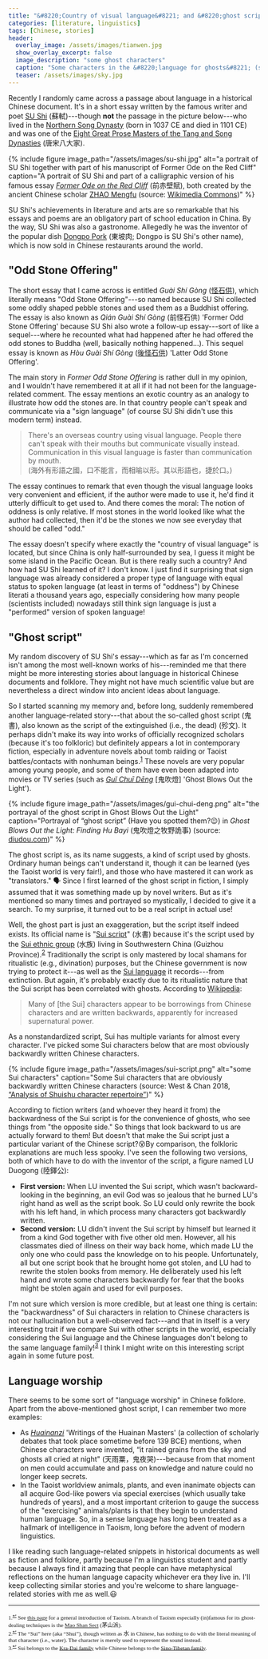 ```yaml
---
title: "&#8220;Country of visual language&#8221; and &#8220;ghost script&#8221;: Unusual stories about language in Chinese historical documents and folklore"
categories: [literature, linguistics]
tags: [Chinese, stories]
header:
  overlay_image: /assets/images/tianwen.jpg
  show_overlay_excerpt: false
  image_description: "some ghost characters"
  caption: "Some characters in the &#8220;language for ghosts&#8221; (source: <a href='https://commons.wikimedia.org/wiki/File:Li%C3%B9ji%C7%8E_F%C7%8Ensh%C5%AB,_Page_3.JPG'>Wikimedia Commons</a>)"
  teaser: /assets/images/sky.jpg
---
```


Recently I randomly came across a passage about language in a historical Chinese document. It's in a short essay written by the famous writer and poet [SU Shi](https://en.wikipedia.org/wiki/Su_Shi) (<span class="hanyu">蘇軾</span>)---though **not** the passage in the picture below---who lived in the [Northern Song Dynasty](https://en.wikipedia.org/wiki/Northern_Song_Dynasty) (born in 1037 CE and died in 1101 CE) and was one of the [Eight Great Prose Masters of the Tang and Song Dynasties](https://en.wikipedia.org/wiki/Eight_Masters_of_the_Tang_and_Song) (<span class="hanyu">唐宋八大家</span>).

{% include figure image_path="/assets/images/su-shi.jpg" alt="a portrait of SU Shi together with part of his manuscript of Former Ode on the Red Cliff" caption="A portrait of SU Shi and part of a calligraphic version of his famous essay <a href='https://en.wikipedia.org/wiki/Former_Ode_on_the_Red_Cliffs'><em>Former Ode on the Red Cliff</em></a> (<span class='hanyu'>前赤壁賦</span>), both created by the ancient Chinese scholar <a href='https://en.wikipedia.org/wiki/Zhao_Mengfu'>ZHAO Mengfu</a> (source: <a href='https://commons.wikimedia.org/wiki/File:Zhao_Mengfu,_Former_Ode_on_the_Red_Cliff_and_Portrait_of_Su_Dongpo,_National_Palace_Museum.jpg'>Wikimedia Commons</a>)" %}

SU Shi's achievements in literature and arts are so remarkable that his essays and poems are an obligatory part of school education in China. By the way, SU Shi was also a gastronome. Allegedly he was the inventor of the popular dish [Dongpo Pork](https://en.wikipedia.org/wiki/Dongpo_pork) (<span class="hanyu">東坡肉</span>; Dongpo is SU Shi's other name), which is now sold in Chinese restaurants around the world.

## "Odd Stone Offering"
The short essay that I came across is entitled _Guài Shí Gòng_ ([<span class="hanyu">怪石供</span>](https://zh.wikisource.org/zh-hant/怪石供)), which literally means "Odd Stone Offering"---so named because SU Shi collected some oddly shaped pebble stones and used them as a Buddhist offering. The essay is also known as _Qián Guài Shí Gòng_ (<span class="hanyu">前怪石供</span>) 'Former Odd Stone Offering' because SU Shi also wrote a follow-up essay---sort of like a sequel---where he recounted what had happened after he had offered the odd stones to Buddha (well, basically nothing happened...). This sequel essay is known as _Hòu Guài Shí Gòng_ ([<span class="hanyu">後怪石供</span>](https://zh.wikisource.org/zh-hant/後怪石供)) 'Latter Odd Stone Offering'.

The main story in  _Former Odd Stone Offering_ is rather dull in my opinion, and I wouldn't have remembered it at all if it had not been for the language-related comment. The essay mentions an exotic country as an analogy to illustrate how odd the stones are. In that country people can't speak and communicate via a "sign language" (of course SU Shi didn't use this modern term) instead.
>There's an overseas country using visual language. People there can't speak with their mouths but communicate visually instead. Communication in this visual language is faster than communication by mouth.<br>
(<span class="hanyu">海外有形語之國，口不能言，而相喻以形。其以形語也，捷於口。</span>)

The essay continues to remark that even though the visual language looks very convenient and efficient, if the author were made to use it, he'd find it utterly difficult to get used to. And there comes the moral: The notion of oddness is only relative. If most stones in the world looked like what the author had collected, then it'd be the stones we now see everyday that should be called "odd."

The essay doesn't specify where exactly the "country of visual language" is located, but since China is only half-surrounded by sea, I guess it might be some island in the Pacific Ocean. But is there really such a country? And how had SU Shi learned of it? I don't know. I just find it surprising that sign language was already considered a proper type of language with equal status to spoken language (at least in terms of "oddness") by Chinese literati a thousand years ago, especially considering how many people (scientists included) nowadays still think sign language is just a "performed" version of spoken language!

## "Ghost script"
My random discovery of SU Shi's essay---which as far as I'm concerned isn't among the most well-known works of his---reminded me that there might be more interesting stories about language in historical Chinese documents and folklore. They might not have much scientific value but are nevertheless a direct window into ancient ideas about language.

So I started scanning my memory and, before long, suddenly remembered another language-related story---that about the so-called ghost script (<span class="hanyu">鬼書</span>), also known as the script of the extinguished (i.e., the dead) (<span class="hanyu">殄文</span>). It perhaps didn't make its way into works of officially recognized scholars (because it's too folkloric) but definitely appears a lot in contemporary fiction, especially in adventure novels about tomb raiding or Taoist battles/contacts with nonhuman beings.<sup><a href="#fn1" id="ref1">1</a></sup> These novels are very popular among young people, and some of them have even been adapted into movies or TV series (such as [_Guǐ Chuī Dēng_](https://en.wikipedia.org/wiki/Ghost_Blows_Out_the_Light) [<span class="hanyu">鬼吹燈</span>] 'Ghost Blows Out the Light').

{% include figure image_path="/assets/images/gui-chui-deng.png" alt="the portrayal of the ghost script in Ghost Blows Out the Light" caption="Portrayal of &#8220;ghost script&#8221; (Have you spotted them?😉) in <em>Ghost Blows Out the Light: Finding Hu Bayi</em> (<span class='hanyu'>鬼吹燈之牧野詭事</span>) (source: <a href='http://www.diudou.com/tv/20170905/147306.html'>diudou.com</a>)" %}

The ghost script is, as its name suggests, a kind of script used by ghosts. Ordinary human beings can't understand it, though it can be learned (yes the Taoist world is very fair!), and those who have mastered it can work as "translators." 🗣 Since I first learned of the ghost script in fiction, I simply assumed that it was something made up by novel writers. But as it's mentioned so many times and portrayed so mystically, I decided to give it a search. To my surprise, it turned out to be a real script in actual use!

Well, the ghost part is just an exaggeration, but the script itself indeed exists. Its official name is "[Sui script](https://en.wikipedia.org/wiki/Sui_language#Script)" (<span class="hanyu">水書</span>) because it's the script used by the [Sui ethnic group](https://en.wikipedia.org/wiki/Sui_people) (<span class="hanyu">水族</span>) living in Southwestern China (Guizhou Province).<sup><a href="#fn2" id="ref2">2</a></sup> Traditionally the script is only mastered by local shamans for ritualistic (e.g., divination) purposes, but the Chinese government is now trying to protect it---as well as the [Sui language](https://en.wikipedia.org/wiki/Sui_language) it records---from extinction. But again, it's probably exactly due to its ritualistic nature that the Sui script has been correlated with ghosts. According to [Wikipedia](https://en.wikipedia.org/wiki/Sui_language#Script):
>Many of [the Sui] characters appear to be borrowings from Chinese characters and are written backwards, apparently for increased supernatural power.

As a nonstandardized script, Sui has multiple variants for almost every character. I've picked some Sui characters below that are most obviously backwardly written Chinese characters.

{% include figure image_path="/assets/images/sui-script.png" alt="some Sui characters" caption="Some Sui characters that are obviously backwardly written Chinese characters (source: West &amp; Chan 2018, <a href='https://unicode.org/wg2/docs/n4956-Shuishu-repertoire.pdf'>&#8220;Analysis of Shuishu character repertoire&#8221;</a>)" %}

According to fiction writers (and whoever they heard it from) the backwardness of the Sui script is for the convenience of ghosts, who see things from "the opposite side." So things that look backward to us are actually forward to them! But doesn't that make the Sui script just a particular variant of the Chinese script?😵By comparison, the folkloric explanations are much less spooky. I've seen the following two versions, both of which have to do with the inventor of the script, a figure named LU Duogong (<span class="hanyu">陸鐸公</span>):
- **First version:** When LU invented the Sui script, which wasn't backward-looking in the beginning, an evil God was so jealous that he burned LU's right hand as well as the script book. So LU could only rewrite the book with his left hand, in which process many characters got backwardly written.
- **Second version:** LU didn't invent the Sui script by himself but learned it from a kind God together with five other old men. However, all his classmates died of illness on their way back home, which made LU the only one who could pass the knowledge on to his people. Unfortunately, all but one script book that he brought home got stolen, and LU had to rewrite the stolen books from memory. He deliberately used his left hand and wrote some characters backwardly for fear that the books might be stolen again and used for evil purposes.

I'm not sure which version is more credible, but at least one thing is certain: the "backwardness" of Sui characters in relation to Chinese characters is not our hallucination but a well-observed fact---and that in itself is a very interesting trait if we compare Sui with other scripts in the world, especially considering the Sui language and the Chinese languages don't belong to the same language family!<sup><a href="#fn3" id="ref3">3</a></sup> I think I might write on this interesting script again in some future post.

## Language worship
There seems to be some sort of "language worship" in Chinese folklore. Apart from the above-mentioned ghost script, I can remember two more examples:
-  As [_Huainanzi_](https://en.wikipedia.org/wiki/Huainanzi) 'Writings of the Huainan Masters' (a collection of scholarly debates that took place sometime before 139 BCE) mentions, when Chinese characters were invented, “it rained grains from the sky and ghosts all cried at night" (<a class="hanyu">天雨粟，鬼夜哭</a>)---because from that moment on men could accumulate and pass on knowledge and nature could no longer keep secrets.
- In the Taoist worldview animals, plants, and even inanimate objects can all acquire God-like powers via special exercises (which usually take hundreds of years), and a most important criterion to gauge the success of the "exercising" animals/plants is that they begin to understand human language. So, in a sense language has long been treated as a hallmark of intelligence in Taoism, long before the advent of modern linguistics.

I like reading such language-related snippets in historical documents as well as fiction and folklore, partly because I'm a linguistics student and partly because I always find it amazing that people can have metaphysical reflections on the human language capacity whichever era they live in. I'll keep collecting similar stories and you're welcome to share language-related stories with me as well.😃



<hr>
<div style="font-family: serif; font-size: 0.8em;">
<a id="fn1">1.</a><sup><a href="#ref1" title="Jump back to footnote 1 in the text.">↩</a></sup> See <a href="https://en.wikipedia.org/wiki/Taoism">this page</a> for a general introduction of Taoism. A branch of Taoism especially (in)famous for its ghost-dealing techniques is the <a href="http://taoist-sorcery.blogspot.com/2012/06/mao-shan-sect.html">Mao Shan Sect</a> (<span class="hanyu">茅山派</span>). <br>
<a id="fn2">2.</a><sup><a href="#ref2" title="Jump back to footnote 2 in the text.">↩</a></sup> The &#8220;Sui&#8221; here (aka &#8220;Shui&#8221;), though written as <span class="hanyu">水</span> in Chinese, has nothing to do with the literal meaning of that character (i.e., water). The character is merely used to represent the sound instead.<br>
<a id="fn3">3.</a><sup><a href="#ref3" title="Jump back to footnote 3 in the text.">↩</a></sup> Sui belongs to the <a href="https://en.wikipedia.org/wiki/Kra–Dai_languages">Kra-Dai family</a> while Chinese belongs to the <a href="https://en.wikipedia.org/wiki/Sino-Tibetan_languages">Sino-Tibetan family</a>.
</div>
